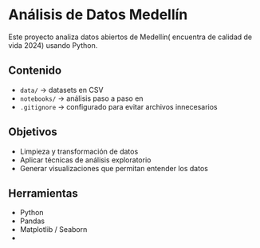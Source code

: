 # Análisis de Datos Medellín 

Este proyecto analiza datos abiertos de Medellín( encuentra de calidad de vida 2024) usando Python.  

## Contenido
- `data/` → datasets en CSV
- `notebooks/` → análisis paso a paso en 
- `.gitignore` → configurado para evitar archivos innecesarios

## Objetivos
- Limpieza y transformación de datos
- Aplicar técnicas de análisis exploratorio
- Generar visualizaciones que permitan entender los datos

## Herramientas
- Python 
- Pandas
- Matplotlib / Seaborn
- 